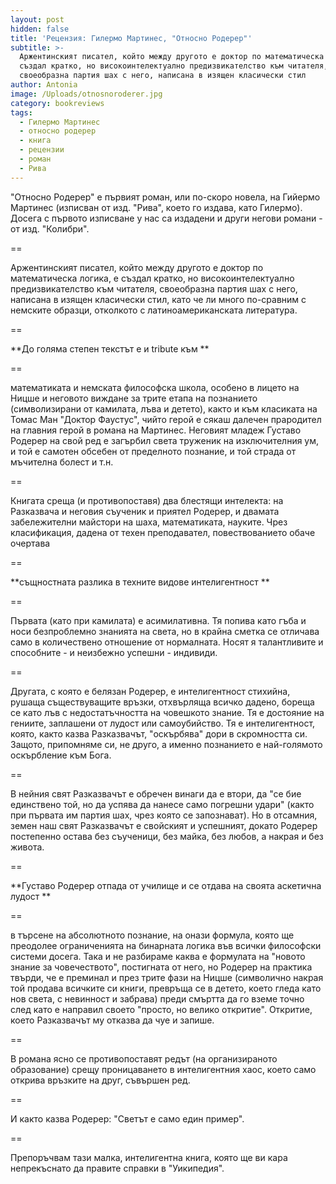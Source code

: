 ```yaml
---
layout: post
hidden: false
title: 'Рецензия: Гилермо Мартинес, "Относно Родерер"'
subtitle: >-
  Аржентинският писател, който между другото е доктор по математическа логика, е
  създал кратко, но високоинтелектуално предизвикателство към читателя,
  своеобразна партия шах с него, написана в изящен класически стил
author: Antonia
image: /Uploads/otnosnoroderer.jpg
category: bookreviews
tags:
  - Гилермо Мартинес
  - относно родерер
  - книга
  - рецензии
  - роман
  - Рива
---
```

"Относно Родерер" е първият роман, или по-скоро новела, на Гийермо Мартинес (изписван от изд. "Рива", което го издава, като Гилермо). Досега с първото изписване у нас са издадени и други негови романи - от изд. "Колибри". 

\==

Аржентинският писател, който между другото е доктор по математическа логика, е създал кратко, но високоинтелектуално предизвикателство към читателя, своеобразна партия шах с него, написана в изящен класически стил, като че ли много по-сравним с немските образци, отколкото с латиноамериканската литература. 

\==

**До голяма степен текстът е и tribute към **

\==

математиката и немската философска школа, особено в лицето на Ницше и неговото виждане за трите етапа на познанието (символизирани от камилата, лъва и детето), както и към класиката на Томас Ман "Доктор Фаустус", чийто герой е сякаш далечен прародител на главния герой в романа на Мартинес. Неговият младеж Густаво Родерер на свой ред е загърбил света труженик на изключителния ум, и той е самотен обсебен от пределното познание, и той страда от мъчителна болест и т.н. 

\==

Книгата среща (и противопоставя) два блестящи интелекта: на Разказвача и неговия съученик и приятел Родерер, и двамата забележителни майстори на шаха, математиката, науките. Чрез класификация, дадена от техен преподавател, повествованието обаче очертава 

\==

**същностната разлика в техните видове интелигентност **

\==

Първата (като при камилата) е асимилативна. Тя попива като гъба и носи безпроблемно знанията на света, но в крайна сметка се отличава само в количествено отношение от нормалната. Носят я талантливите и способните - и неизбежно успешни - индивиди. 

\==

Другата, с която е белязан Родерер, е интелигентност стихийна, рушаща съществуващите връзки, отхвърляща всичко дадено, бореща се като лъв с недостатъчността на човешкото знание. Тя е достояние на гениите, заплашени от лудост или самоубийство. Тя е интелигентност, която, както казва Разказвачът, "оскърбява" дори в скромността си. Защото, припомняме си, не друго, а именно познанието е най-голямото оскърбление към Бога. 

\==

В нейния свят Разказвачът е обречен винаги да е втори, да "се бие единствено той, но да успява да нанесе само погрешни удари" (както при първата им партия шах, чрез която се запознават). Но в отсамния, земен наш свят Разказвачът е свойският и успешният, докато Родерер постепенно остава без съученици, без майка, без любов, а накрая и без живота. 

\==

**Густаво Родерер отпада от училище и се отдава на своята аскетична лудост **

\==

в търсене на абсолютното познание, на онази формула, която ще преодолее ограниченията на бинарната логика във всички философски системи досега. Така и не разбираме каква е формулата на "новото знание за човечеството", постигната от него, но Родерер на практика твърди, че е преминал и през трите фази на Ницше (символично накрая той продава всичките си книги, превръща се в детето, което гледа като нов света, с невинност и забрава) преди смъртта да го вземе точно след като е направил своето "просто, но велико откритие". Откритие, което Разказвачът му отказва да чуе и запише. 

\==

В романа ясно се противопоставят редът (на организираното образование) срещу проницаването в интелигентния хаос, което само открива връзките на друг, съвършен ред.

\==

И както казва Родерер: "Светът е само един пример".

\==

Препоръчвам тази малка, интелигентна книга, която ще ви кара непрекъснато да правите справки в "Уикипедия".
